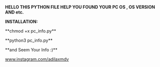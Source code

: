 **HELLO 
THIS PYTHON FILE HELP YOU FOUND YOUR PC OS , OS VERSION AND etc.**

**INSTALLATION:**
<p></p>
**chmod +x pc_info.py**
<p></p>
**python3 pc_info.py**
<p></p>
**and Seem Your Info :)**

www.instagram.com/adilaxmdv

